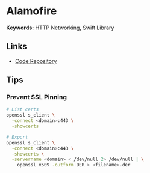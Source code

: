 # Alamofire

<!--
https://onurgenes.com/posts/ssl-pinning-with-alamofire
-->

**Keywords:** HTTP Networking, Swift Library

## Links

- [Code Repository](https://github.com/Alamofire/Alamofire)

## Tips

### Prevent SSL Pinning

```sh
# List certs
openssl s_client \
  -connect <domain>:443 \
  -showcerts

# Export
openssl s_client \
  -connect <domain>:443 \
  -showcerts \
  -servername <domain> < /dev/null 2> /dev/null | \
    openssl x509 -outform DER > <filename>.der
```

<!--
CER
DER
PEM
-->

<!-- ```swift
let sessionManager: SessionManager = {
  let serverTrustPolicies: [String: ServerTrustPolicy] = [
    "<domain>": .pinCertificates(
      certificates: ServerTrustPolicy.certificates(),
      validateCertificateChain: true,
      validateHost: true),
  ]

  return SessionManager(serverTrustPolicyManager: ServerTrustPolicyManager(policies: serverTrustPolicies))
}()
```

```swift
sessionManager.request("https://<domain>").responseString { dataResponse in
  switch dataResponse.result {
  case let .failure(err):
    print(err)
  case let .success(val):
    print(val)

    if let headerFields = dataResponse.response?.allHeaderFields {
      print(headerFields)
    }
  }
}
``` -->
